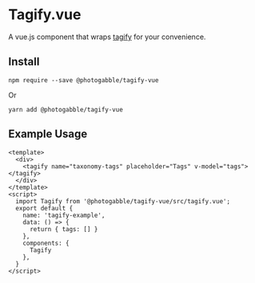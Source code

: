 # Tagify.vue

A vue.js component that wraps [tagify](https://yaireo.github.io/tagify/) for your convenience.

## Install

```
npm require --save @photogabble/tagify-vue
```
Or
```
yarn add @photogabble/tagify-vue
```

## Example Usage

```
<template>
  <div>
    <tagify name="taxonomy-tags" placeholder="Tags" v-model="tags"></tagify>
  </div>
</template>
<script>
  import Tagify from '@photogabble/tagify-vue/src/tagify.vue';
  export default {
    name: 'tagify-example',
    data: () => {
      return { tags: [] }
    },
    components: {
      Tagify
    },
  }
</script>
```
